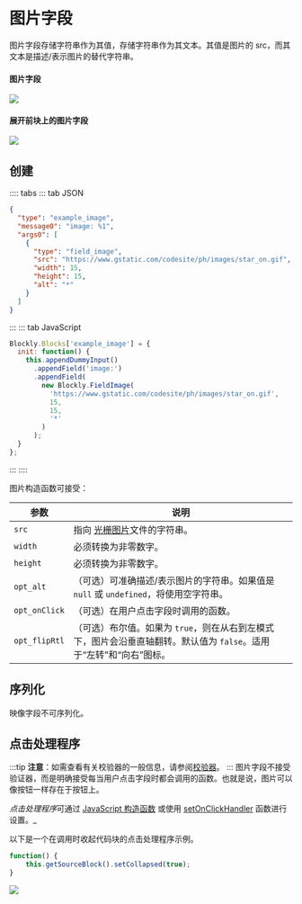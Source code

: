 # 图片字段

图片字段存储字符串作为其值，存储字符串作为其文本。其值是图片的 src，而其文本是描述/表示图片的替代字符串。

#### 图片字段

![](./image/on_block.png)

#### 展开前块上的图片字段

![](./image/collapsed.png)

## 创建

:::: tabs
::: tab JSON

```json
{
  "type": "example_image",
  "message0": "image: %1",
  "args0": [
    {
      "type": "field_image",
      "src": "https://www.gstatic.com/codesite/ph/images/star_on.gif",
      "width": 15,
      "height": 15,
      "alt": "*"
    }
  ]
}
```

:::
::: tab JavaScript

```javascript
Blockly.Blocks['example_image'] = {
  init: function() {
    this.appendDummyInput()
      .appendField('image:')
      .appendField(
        new Blockly.FieldImage(
          'https://www.gstatic.com/codesite/ph/images/star_on.gif',
          15,
          15,
          '*'
        )
      );
  }
};
```

:::
::::

图片构造函数可接受：

| 参数          | 说明                                                                                                                |
| ------------- | ------------------------------------------------------------------------------------------------------------------- |
| `src`         | 指向 [光栅图片](https://developer.mozilla.org/en-US/docs/Glossary/raster_image)文件的字符串。                       |
| `width`       | 必须转换为非零数字。                                                                                                |
| `height`      | 必须转换为非零数字。                                                                                                |
| `opt_alt`     | （可选）可准确描述/表示图片的字符串。如果值是 `null` 或 `undefined`，将使用空字符串。                               |
| `opt_onClick` | （可选）在用户点击字段时调用的函数。                                                                                |
| `opt_flipRtl` | （可选）布尔值。如果为 `true`，则在从右到左模式下，图片会沿垂直轴翻转。默认值为 `false`。适用于“左转”和“向右”图标。 |

## 序列化

映像字段不可序列化。

## 点击处理程序

:::tip
**注意**：如需查看有关校验器的一般信息，请参阅[校验器](/guides/create-custom-blocks/fields/validators.html)。
:::
图片字段不接受验证器，而是明确接受每当用户点击字段时都会调用的函数。也就是说，图片可以像按钮一样存在于按钮上。

*点击处理程序*可通过 [JavaScript 构造函数](#创建) 或使用 [setOnClickHandler](https://developers.google.com/blockly/reference/js/Blockly.FieldImage#setOnClickHandler) 函数进行设置。_

以下是一个在调用时收起代码块的点击处理程序示例。

```javascript
function() {
    this.getSourceBlock().setCollapsed(true);
}
```

![](./image/click_handler.gif)
